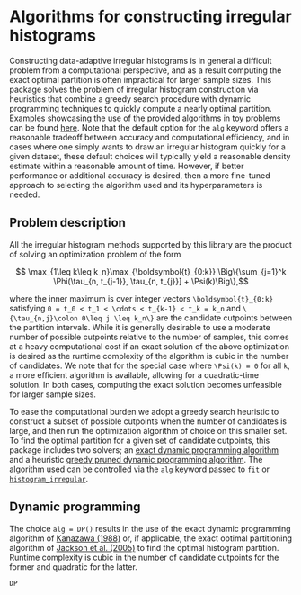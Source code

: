 # Algorithms for constructing irregular histograms

Constructing data-adaptive irregular histograms is in general a difficult problem from a computational perspective, and as a result computing the exact optimal partition is often impractical for larger sample sizes. This package solves the problem of irregular histogram construction via heuristics that combine a greedy search procedure with dynamic programming techniques to quickly compute a nearly optimal partition. Examples showcasing the use of the provided algorithms in toy problems can be found [here](examples/algorithm_choice.md). Note that the default option for the `alg` keyword offers a reasonable tradeoff between accuracy and computational efficiency, and in cases where one simply wants to draw an irregular histogram quickly for a given dataset, these default choices will typically yield a reasonable density estimate within a reasonable amount of time. However, if better performance or additional accuracy is desired, then a more fine-tuned approach to selecting the algorithm used and its hyperparameters is needed.

## Problem description
All the irregular histogram methods supported by this library are the product of solving an optimization problem of the form
```math
    \max_{1\leq k\leq k_n}\max_{\boldsymbol{t}_{0:k}} \Big\{\sum_{j=1}^k \Phi(\tau_{n, t_{j-1}}, \tau_{n, t_{j}}] + \Psi(k)\Big\},
```
where the inner maximum is over integer vectors ``\boldsymbol{t}_{0:k}`` satisfying ``0 = t_0 < t_1 < \cdots < t_{k-1} < t_k = k_n`` and ``\{\tau_{n,j}\colon 0\leq j \leq k_n\}`` are the candidate cutpoints between the partition intervals. While it is generally desirable to use a moderate number of possible cutpoints relative to the number of samples, this comes at a heavy computational cost if an exact solution of the above optimization is desired as the runtime complexity of the algorithm is cubic in the number of candidates. We note that for the special case where ``\Psi(k) = 0`` for all ``k``, a more efficient algorithm is available, allowing for a quadratic-time solution. In both cases, computing the exact solution becomes unfeasible for larger sample sizes.

To ease the computational burden we adopt a greedy search heuristic to construct a subset of possible cutpoints when the number of candidates is large, and then run the optimization algorithm of choice on this smaller set. To find the optimal partition for a given set of candidate cutpoints, this package includes two solvers; an [exact dynamic programming algorithm](#Dynamic-programming) and a heuristic [greedy pruned dynamic programming algorithm](#Greedy-pruned-dynamic-programming). The algorithm used can be controlled via the `alg` keyword passed to [`fit`](@ref) or [`histogram_irregular`](@ref).

## Dynamic programming
The choice `alg = DP()` results in the use of the exact dynamic programming algorithm of [Kanazawa (1988)](https://doi.org/10.1080/03610928808829688) or, if applicable, the exact optimal partitioning algorithm of [Jackson et al. (2005)](https://doi.org/10.1109/LSP.2001.838216) to find the optimal histogram partition. Runtime complexity is cubic in the number of candidate cutpoints for the former and quadratic for the latter.
```@docs
DP
```